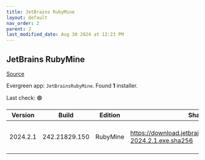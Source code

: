 ```yaml
---
title: JetBrains RubyMine
layout: default
nav_order: 2
parent: J
last_modified_date: Aug 30 2024 at 12:23 PM
---
```


## JetBrains RubyMine

[Source](https://www.jetbrains.com/rubymine)

Evergreen app: `JetBrainsRubyMine`. Found **1** installer.

Last check: 🟢

| Version  | Build         | Edition  | Sha256                                                           | Date      | Size      | Type | URI                                                                                                                    |
| -------- | ------------- | -------- | ---------------------------------------------------------------- | --------- | --------- | ---- | ---------------------------------------------------------------------------------------------------------------------- |
| 2024.2.1 | 242.21829.150 | RubyMine | https://download.jetbrains.com/ruby/RubyMine-2024.2.1.exe.sha256 | 30/8/2024 | 694453208 | exe  | [https://download.jetbrains.com/ruby/RubyMine-2024.2.1.exe](https://download.jetbrains.com/ruby/RubyMine-2024.2.1.exe) |

